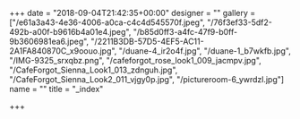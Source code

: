 +++
date = "2018-09-04T21:42:35+00:00"
designer = ""
gallery = ["/e61a3a43-4e36-4006-a0ca-c4c4d545570f.jpeg", "/76f3ef33-5df2-492b-a00f-b9616b4a01e4.jpeg", "/b85d0ff3-a4fc-47f9-b0ff-9b3606981ea6.jpeg", "/2211B3DB-57D5-4EF5-AC11-2A1FA840870C_x9oouo.jpg", "/duane-4_ir2o4f.jpg", "/duane-1_b7wkfb.jpg", "/IMG-9325_srxqbz.png", "/cafeforgot_rose_look1_009_jacmpv.jpg", "/CafeForgot_Sienna_Look1_013_zdnguh.jpg", "/CafeForgot_Sienna_Look2_011_vjgy0p.jpg", "/pictureroom-6_ywrdzl.jpg"]
name = ""
title = "_index"

+++
